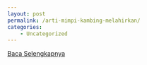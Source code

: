```yaml
---
layout: post
permalink: /arti-mimpi-kambing-melahirkan/
categories:
    - Uncategorized
---
```


[Baca Selengkapnya](/10)